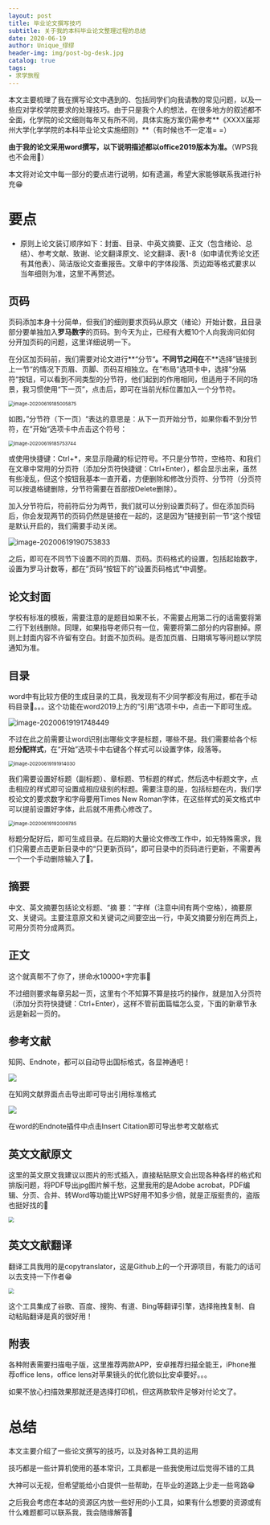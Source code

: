 ```yaml
---
layout: post
title: 毕业论文撰写技巧
subtitle: 关于我的本科毕业论文整理过程的总结
date: 2020-06-19
author: Unique_缪缪
header-img: img/post-bg-desk.jpg
catalog: true
tags:
- 求学旅程
---
```



本文主要梳理了我在撰写论文中遇到的、包括同学们向我请教的常见问题，以及一些应对学校学院要求的处理技巧。由于只是我个人的想法，在很多地方的叙述都不全面，化学院的论文细则每年又有所不同，具体实施方案仍需参考**《XXXX届郑州大学化学学院的本科毕业论文实施细则》**（有时候也不一定准= =）

**由于我的论文采用word撰写，以下说明描述都以office2019版本为准。**（WPS我也不会用🙈）

本文将对论文中每一部分的要点进行说明，如有遗漏，希望大家能够联系我进行补充😁

# 要点

* 原则上论文装订顺序如下：封面、目录、中英文摘要、正文（包含绪论、总结）、参考文献、致谢、论文翻译原文、论文翻译、表1-8（如申请优秀论文还有其他表）、简洁版论文查重报告。文章中的字体段落、页边距等格式要求以当年细则为准，这里不再赘述。

## 页码
页码添加本身十分简单，但我们的细则要求页码从原文（绪论）开始计数，且目录部分要单独加入**罗马数字**的页码。到今天为止，已经有大概10个人向我询问如何分开加页码的问题，这里详细说明一下。

  在分区加页码前，我们需要对论文进行**“分节“**。不同节之间在**不**选择”链接到上一节“的情况下页眉、页脚、页码互相独立。在”布局“选项卡中，选择”分隔符“按钮，可以看到不同类型的分节符，他们起到的作用相同，但适用于不同的场景，我习惯使用“下一页”，点击后，即可在当前光标位置加入一个分节符。

  <img src="C:\Users\马鸣宇\AppData\Roaming\Typora\typora-user-images\image-20200619185005875.png" alt="image-20200619185005875" style="zoom:67%;" />

  如图，”分节符（下一页）“表达的意思是：从下一页开始分节，如果你看不到分节符，在”开始“选项卡中点击这个符号：

  <img src="C:\Users\马鸣宇\AppData\Roaming\Typora\typora-user-images\image-20200619185753744.png" alt="image-20200619185753744" style="zoom:67%;" />

  或使用快捷键：Ctrl+*，来显示隐藏的标记符号。不只是分节符，空格符、和我们在文章中常用的分页符（添加分页符快捷键：Ctrl+Enter），都会显示出来，虽然有些凌乱，但这个按钮我基本一直开着，方便删除和修改分页符、分节符（分页符可以按退格键删除，分节符需要在首部按Delete删除）。

  加入分节符后，符前符后分为两节，我们就可以分别设置页码了。但在添加页码后，你会发现两节的页码仍然是链接在一起的，这是因为”链接到前一节“这个按钮是默认开启的，我们需要手动关闭。

  ![image-20200619190753833](C:\Users\马鸣宇\AppData\Roaming\Typora\typora-user-images\image-20200619190753833.png)

  之后，即可在不同节下设置不同的页眉、页码。页码格式的设置，包括起始数字，设置为罗马计数等，都在”页码“按钮下的”设置页码格式“中调整。

## 论文封面
学校有标准的模板，需要注意的是题目如果不长，不需要占用第二行的话需要将第二行下划线删除。同理，如果指导老师只有一位，需要将第二部分的内容删掉。原则上封面内容不许留有空白。封面不加页码。是否加页眉、日期填写等问题以学院通知为准。

## 目录
word中有比较方便的生成目录的工具，我发现有不少同学都没有用过，都在手动码目录🙈。。。这个功能在word2019上方的“引用”选项卡中，点击一下即可生成。

  ![image-20200619191748449](C:\Users\马鸣宇\AppData\Roaming\Typora\typora-user-images\image-20200619191748449.png)

  不过在此之前需要让word识别出哪些文字是标题，哪些不是。我们需要给各个标题**分配样式**，在“开始”选项卡中右键各个样式可以设置字体，段落等。

  <img src="C:\Users\马鸣宇\AppData\Roaming\Typora\typora-user-images\image-20200619191914030.png" alt="image-20200619191914030" style="zoom:67%;" />

  我们需要设置好标题（副标题）、章标题、节标题的样式，然后选中标题文字，点击相应的样式即可设置成相应级别的标题。需要注意的是，包括标题在内，我们学校论文的要求数字和字母要用Times New Roman字体，在这些样式的英文格式中可以提前设置好字体，此后就不用费心修改了。

  <img src="C:\Users\马鸣宇\AppData\Roaming\Typora\typora-user-images\image-20200619192009785.png" alt="image-20200619192009785" style="zoom:67%;" />

  标题分配好后，即可生成目录。在后期的大量论文修改工作中，如无特殊需求，我们只需要点击更新目录中的“只更新页码”，即可目录中的页码进行更新，不需要再一个一个手动删除输入了🙊。

## 摘要
中文、英文摘要包括论文标题、“摘  要：”字样（注意中间有两个空格），摘要原文、关键词。主要注意原文和关键词之间要空出一行，中英文摘要分别在两页上，可用分页符分成两页。

## 正文
这个就真帮不了你了，拼命水10000+字完事🙈

  不过细则要求每章另起一页，这里有个不知算不算是技巧的操作，就是加入分页符（添加分页符快捷键：Ctrl+Enter），这样不管前面篇幅怎么变，下面的新章节永远是新起一页的。

## 参考文献
知网、Endnote，都可以自动导出国标格式，各显神通吧！

![](https://raw.githubusercontent.com/mumium/picture-bed/master/img/20200619193037.png)

在知网文献界面点击导出即可导出引用标准格式

![](https://raw.githubusercontent.com/mumium/picture-bed/master/img/20200619193330.png)

在word的Endnote插件中点击Insert Citation即可导出参考文献格式

## 英文文献原文

这里的英文原文我建议以图片的形式插入，直接粘贴原文会出现各种各样的格式和排版问题，将PDF导出jpg图片解千愁，这里我用的是Adobe acrobat，PDF编辑、分页、合并、转Word等功能比WPS好用不知多少倍，就是正版挺贵的，盗版也挺好找的🤪

<img src="https://raw.githubusercontent.com/mumium/picture-bed/master/img/20200619195223.png" style="zoom:67%;" />

## 英文文献翻译

翻译工具我用的是copytranslator，这是Github上的一个开源项目，有能力的话可以去支持一下作者😁

<img src="https://raw.githubusercontent.com/mumium/picture-bed/master/img/20200619194758.png" style="zoom:67%;" />

这个工具集成了谷歌、百度、搜狗、有道、Bing等翻译引擎，选择拖拽复制、自动粘贴翻译是真的很好用！

## 附表

各种附表需要扫描电子版，这里推荐两款APP，安卓推荐扫描全能王，iPhone推荐office lens，office lens对苹果镜头的优化貌似比安卓要好。。。

如果不放心扫描效果那就还是选择打印机，但这两款软件足够对付论文了。


# 总结
本文主要介绍了一些论文撰写的技巧，以及对各种工具的运用

技巧都是一些计算机使用的基本常识，工具都是一些我使用过后觉得不错的工具

大神可以无视，但希望能给小白提供一些帮助，在毕业的道路上少走一些弯路😁

之后我会考虑在本站的资源区内放一些好用的小工具，如果有什么想要的资源或有什么难题都可以联系我，我会随缘解答🙈

